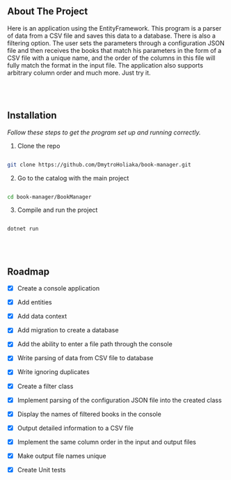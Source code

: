 <!-- ABOUT THE PROJECT -->

## About The Project

Here is an application using the EntityFramework. This program is a parser of data from a CSV file and saves this data to a database. There is also a filtering option. The user sets the parameters through a configuration JSON file and then receives the books that match his parameters in the form of a CSV file with a unique name, and the order of the columns in this file will fully match the format in the input file. The application also supports arbitrary column order and much more. Just try it.

<!-- GETTING STARTED -->

<br><br>

## Installation

_Follow these steps to get the program set up and running correctly._
<br>

1. Clone the repo

```sh

git clone https://github.com/DmytroHoliaka/book-manager.git

```

2. Go to the catalog with the main project

```sh

cd book-manager/BookManager

```

3. Compile and run the project

```sh

dotnet run

```


<!-- ROADMAP -->

<br><br>

## Roadmap

-	[x] Create a console application

-	[x] Add entities

-	[x] Add data context

-	[x] Add migration to create a database

-	[x] Add the ability to enter a file path through the console

-	[x] Write parsing of data from CSV file to database

-	[x] Write ignoring duplicates

-	[x] Create a filter class

-	[x] Implement parsing of the configuration JSON file into the created class

-	[x] Display the names of filtered books in the console

-	[x] Output detailed information to a CSV file

-	[x] Implement the same column order in the input and output files

-	[x] Make output file names unique

-	[x] Create Unit tests
